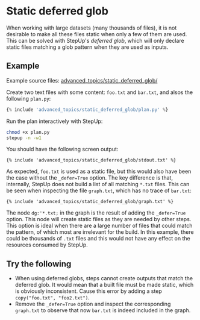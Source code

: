 # Static deferred glob

When working with large datasets (many thousands of files),
it is not desirable to make all these files static when only a few of them are used.
This can be solved with StepUp's *deferred glob*,
which will only declare static files matching a glob pattern when they are used as inputs.


## Example

Example source files: [advanced_topics/static_deferred_glob/](https://github.com/reproducible-reporting/stepup-core/tree/main/docs/advanced_topics/static_deferred_glob)

Create two text files with some content: `foo.txt` and `bar.txt`,
and alsos the following `plan.py`:

```python
{% include 'advanced_topics/static_deferred_glob/plan.py' %}
```

Run the plan interactively with StepUp:

```bash
chmod +x plan.py
stepup -n -w1
```

You should have the following screen output:

```
{% include 'advanced_topics/static_deferred_glob/stdout.txt' %}
```

As expected, `foo.txt` is used as a static file,
but this would also have been the case without the `_defer=True` option.
The key difference is that, internally, StepUp does not build a list of all matching `*.txt` files.
This can be seen when inspecting the file `graph.txt`, which has no trace of `bar.txt`:

```
{% include 'advanced_topics/static_deferred_glob/graph.txt' %}
```

The node `dg:'*.txt;` in the graph is the result of adding the `_defer=True` option.
This node will create static files as they are needed by other steps.
This option is ideal when there are a large number of files that could match the pattern,
of which most are irrelevant for the build.
In this example, there could be thousands of `.txt` files and
this would not have any effect on the resources consumed by StepUp.


## Try the following

- When using deferred globs, steps cannot create outputs that match the deferred glob.
  It would mean that a built file must be made static, which is obviously inconsistent.
  Cause this error by adding a step `copy("foo.txt", "foo2.txt")`.
- Remove the `_defer=True` option and inspect the corresponding `graph.txt`
  to observe that now `bar.txt` is indeed included in the graph.
